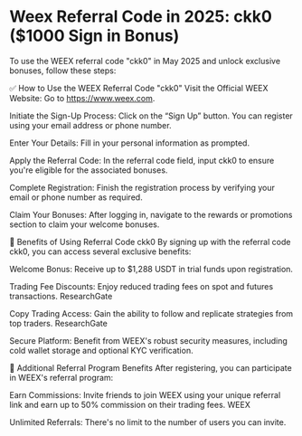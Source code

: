 # Weex Referral Code in 2025: ckk0 ($1000 Sign in Bonus)
To use the WEEX referral code "ckk0" in May 2025 and unlock exclusive bonuses, follow these steps:

✅ How to Use the WEEX Referral Code "ckk0"
Visit the Official WEEX Website:
Go to https://www.weex.com.

Initiate the Sign-Up Process:
Click on the “Sign Up” button. You can register using your email address or phone number.

Enter Your Details:
Fill in your personal information as prompted.

Apply the Referral Code:
In the referral code field, input ckk0 to ensure you're eligible for the associated bonuses.

Complete Registration:
Finish the registration process by verifying your email or phone number as required.

Claim Your Bonuses:
After logging in, navigate to the rewards or promotions section to claim your welcome bonuses.

🎁 Benefits of Using Referral Code ckk0
By signing up with the referral code ckk0, you can access several exclusive benefits:

Welcome Bonus: Receive up to $1,288 USDT in trial funds upon registration.

Trading Fee Discounts: Enjoy reduced trading fees on spot and futures transactions. 
ResearchGate

Copy Trading Access: Gain the ability to follow and replicate strategies from top traders. 
ResearchGate

Secure Platform: Benefit from WEEX's robust security measures, including cold wallet storage and optional KYC verification.

🔄 Additional Referral Program Benefits
After registering, you can participate in WEEX's referral program:

Earn Commissions: Invite friends to join WEEX using your unique referral link and earn up to 50% commission on their trading fees. 
WEEX

Unlimited Referrals: There's no limit to the number of users you can invite. 

